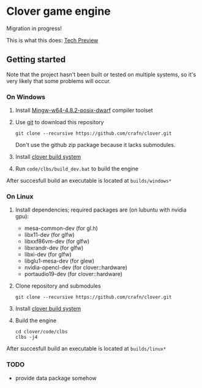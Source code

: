 # Clover game engine
Migration in progress!

This is what this does:
[Tech Preview](https://www.youtube.com/watch?v=-tum9KOXC2o)

## Getting started
Note that the project hasn't been built or tested on multiple systems, so it's very likely that some problems will occur.

### On Windows
1.  Install [Mingw-w64-4.8.2-posix-dwarf](http://mingw-w64.sourceforge.net/download.php#mingw-builds) compiler toolset
3.  Use [git](http://git-scm.com/) to download this repository

        git clone --recursive https://github.com/crafn/clover.git
    Don't use the github zip package because it lacks submodules.
4.  Install [clover build system](http://github.com/crafn/clbs)
5.  Run `code/clbs/build_dev.bat` to build the engine

After succesfull build an executable is located at `builds/windows*`

### On Linux
1.  Install dependencies; required packages are (on lubuntu with nvidia gpu):
    - mesa-common-dev (for gl.h)
    - libx11-dev (for glfw)
    - libxxf86vm-dev (for glfw)
    - libxrandr-dev (for glfw)
    - libxi-dev (for glfw)
    - libglu1-mesa-dev (for glew)
    - nvidia-opencl-dev (for clover::hardware)
    - portaudio19-dev (for clover::hardware)
2.  Clone repository and submodules

		git clone --recursive https://github.com/crafn/clover.git
3.  Install [clover build system](http://github.com/crafn/clbs)
4.  Build the engine

		cd clover/code/clbs
		clbs -j4

After succesfull build an executable is located at `builds/linux*`

### TODO
- provide data package somehow
